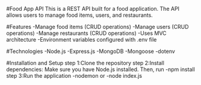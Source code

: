 #Food App API
This is a REST API built for a food application. The API allows users to manage food items, users, and restaurants.

#Features
-Manage food items (CRUD operations)
-Manage users (CRUD operations)
-Manage restaurants (CRUD operations)
-Uses MVC architecture
-Environment variables configured with .env file

#Technologies
-Node.js
-Express.js
-MongoDB
-Mongoose
-dotenv

#Installation and Setup
step 1:Clone the repository
step 2:Install dependencies: Make sure you have Node.js installed. Then, run
        -npm install
step 3:Run the application
        -nodemon    or 
        -node index.js
